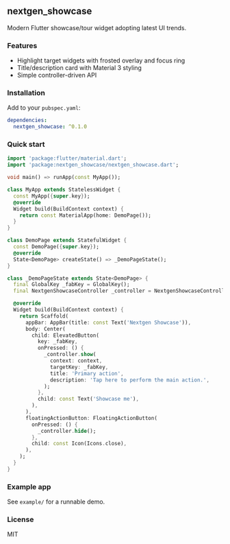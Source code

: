 ## nextgen_showcase

Modern Flutter showcase/tour widget adopting latest UI trends.

### Features
- Highlight target widgets with frosted overlay and focus ring
- Title/description card with Material 3 styling
- Simple controller-driven API

### Installation
Add to your `pubspec.yaml`:

```yaml
dependencies:
  nextgen_showcase: ^0.1.0
```

### Quick start
```dart
import 'package:flutter/material.dart';
import 'package:nextgen_showcase/nextgen_showcase.dart';

void main() => runApp(const MyApp());

class MyApp extends StatelessWidget {
  const MyApp({super.key});
  @override
  Widget build(BuildContext context) {
    return const MaterialApp(home: DemoPage());
  }
}

class DemoPage extends StatefulWidget {
  const DemoPage({super.key});
  @override
  State<DemoPage> createState() => _DemoPageState();
}

class _DemoPageState extends State<DemoPage> {
  final GlobalKey _fabKey = GlobalKey();
  final NextgenShowcaseController _controller = NextgenShowcaseController();

  @override
  Widget build(BuildContext context) {
    return Scaffold(
      appBar: AppBar(title: const Text('Nextgen Showcase')),
      body: Center(
        child: ElevatedButton(
          key: _fabKey,
          onPressed: () {
            _controller.show(
              context: context,
              targetKey: _fabKey,
              title: 'Primary action',
              description: 'Tap here to perform the main action.',
            );
          },
          child: const Text('Showcase me'),
        ),
      ),
      floatingActionButton: FloatingActionButton(
        onPressed: () {
          _controller.hide();
        },
        child: const Icon(Icons.close),
      ),
    );
  }
}
```

### Example app
See `example/` for a runnable demo.

### License
MIT
